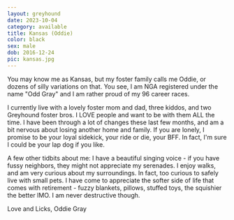 ```yaml
---
layout: greyhound
date: 2023-10-04
category: available
title: Kansas (Oddie)
color: black
sex: male
dob: 2016-12-24
pic: kansas.jpg
---
```

You may know me as Kansas, but my foster family calls me Oddie, or dozens of silly variations on that. You see, I am NGA registered under the name "Odd Gray" and I am rather proud of my 96 career races.  

I currently live with a lovely foster mom and dad, three kiddos, and two Greyhound foster bros. I LOVE people and want to be with them ALL the time.  I have been through a lot of changes these last few months, and am a bit nervous about losing another home and family. If you are lonely, I promise to be your loyal sidekick, your ride or die, your BFF. In fact, I'm sure I could be your lap dog if you like. 

A few other tidbits about me: I have a beautiful singing voice - if you have fussy neighbors, they might not appreciate my serenades. I enjoy walks, and am very curious about my surroundings. In fact, too curious to safely live with small pets.  I have come to appreciate the softer side of life that comes with retirement - fuzzy blankets, pillows, stuffed toys, the squishier the better IMO. I am never destructive though.

Love and Licks, Oddie Gray
